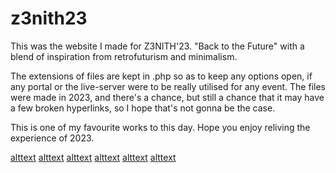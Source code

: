 # z3nith23
This was the website I made for Z3NITH'23. "Back to the Future" with a blend of inspiration from retrofuturism and minimalism.

The extensions of files are kept in .php so as to keep any options open, if any portal or the live-server were to be really utilised for any event.
The files were made in 2023, and there's a chance, but still a chance that it may have a few broken hyperlinks, so I hope that's not gonna be the case.

This is one of my favourite works to this day. Hope you enjoy reliving the experience of 2023.

[alttext](IMG/homepage1.png)
[alttext](IMG/homepage2.png)
[alttext](IMG/homepage3.png)
[alttext](IMG/menupage1.png)
[alttext](IMG/videopage1.png)
[alttext](IMG/videopage2.png)
